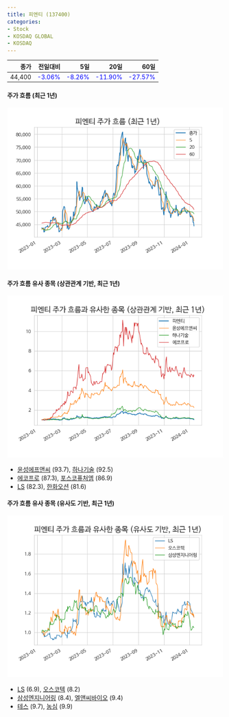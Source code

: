 ```yaml
---
title: 피엔티 (137400)
categories:
- Stock
- KOSDAQ GLOBAL
- KOSDAQ
---
```


|종가|전일대비|5일|20일|60일|
|---:|-------:|--:|---:|---:|
|44,400|<span style="color: blue">-3.06%</span>|<span style="color: blue">-8.26%</span>|<span style="color: blue">-11.90%</span>|<span style="color: blue">-27.57%</span>|

<!-- more -->

#### 주가 흐름 (최근 1년)
![137400](/assets/images/stock/137400.png)


#### 주가 흐름 유사 종목 (상관관계 기반, 최근 1년)
![137400](/assets/images/stock/137400_corr.png)
- [윤성에프앤씨](/372170/) (93.7), [하나기술](/299030/) (92.5)
- [에코프로](/086520/) (87.3), [포스코퓨처엠](/003670/) (86.9)
- [LS](/006260/) (82.3), [한화오션](/042660/) (81.6)


#### 주가 흐름 유사 종목 (유사도 기반, 최근 1년)
![137400](/assets/images/stock/137400_sim.png)
- [LS](/006260/) (6.9), [오스코텍](/039200/) (8.2)
- [삼성엔지니어링](/028050/) (8.4), [엘앤씨바이오](/290650/) (9.4)
- [테스](/095610/) (9.7), [농심](/004370/) (9.9)